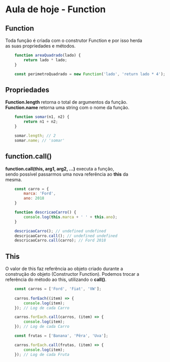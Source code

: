 # Aula de hoje - Function

## Function

Toda função é criada com o construtor Function e por isso herda <br>
as suas propriedades e métodos.

```js
    function areaQuadrado(lado) {
        return lado * lado;
    }

    const perimetroQuadrado = new Function('lado', 'return lado * 4');
```

## Propriedades

**Function.length** retorna o total de argumentos da função. <br>
**Function.name** retorna uma string com o nome da função.

```js
    function somar(n1, n2) {
        return n1 + n2;
    }

    somar.length; // 2
    somar.name; // 'somar'
```

## function.call()

**function.call(this, arg1, arg2, ...)** executa a função, <br>
sendo possível passarmos uma nova referência ao **this** da <br>
mesma.

```js
    const carro = {
        marca: 'Ford',
        ano: 2018
    }

    function descricaoCarro() {
        console.log(this.marca + ' ' + this.ano);
    }

    descricaoCarro(); // undefined undefined
    descricaoCarro.call(); // undefined undefined
    descricaoCarro.call(carro); // Ford 2018
```

## This

O valor de this faz referência ao objeto criado durante a <br>
construção do objeto (Constructor Function). Podemos trocar a <br>
referência do método ao this, utilizando o **call()**.

```js
    const carros = ['Ford', 'Fiat', 'VW'];
    
    carros.forEach((item) => {
        console.log(item);
    }); // Log de cada Carro

    carros.forEach.call(carros, (item) => {
        console.log(item);
    }); // Log de cada Carro

    const frutas = ['Banana', 'Pêra', 'Uva'];

    carros.forEach.call(frutas, (item) => {
        console.log(item);
    }); // Log de cada Fruta
```
